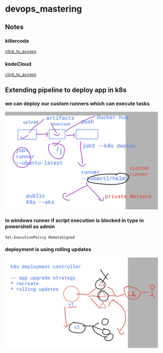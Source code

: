 # devops_mastering 

## Notes 

### killercoda 
[click_to_access](https://killercoda.com/)

### kodeCloud 

[click_to_access](https://kodekloud.com/)

## Extending pipeline to deploy app in k8s 

### we can deploy our custom runners which can execute tasks 

<img src="runner.png">

### in windows runner if script execution is blocked in type in powershell as admin 

```
Set-ExecutionPolicy RemoteSigned
```

### deployment is using rolling updates

<img src="rolling.png">

